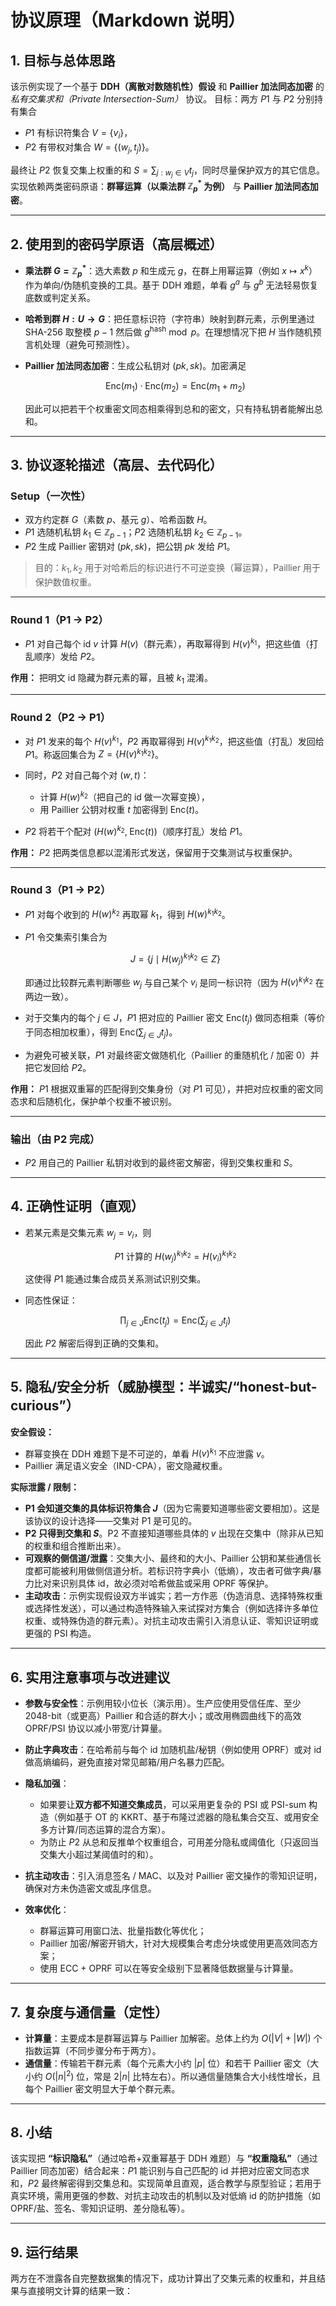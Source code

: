 # 协议原理（Markdown 说明）

## 1. 目标与总体思路

该示例实现了一个基于 **DDH（离散对数随机性）假设** 和 **Paillier 加法同态加密** 的 *私有交集求和（Private Intersection-Sum）* 协议。
目标：两方 $P1$ 与 $P2$ 分别持有集合

* $P1$ 有标识符集合 $V=\{v_i\}$，
* $P2$ 有带权对集合 $W=\{(w_j,t_j)\}$。

最终让 $P2$ 恢复交集上权重的和 $S=\sum_{j: w_j\in V} t_j$，同时尽量保护双方的其它信息。实现依赖两类密码原语：**群幂运算（以乘法群 $\mathbb{Z}_p^*$ 为例）** 与 **Paillier 加法同态加密**。

---

## 2. 使用到的密码学原语（高层概述）

* **乘法群 $G=\mathbb{Z}_p^*$**：选大素数 $p$ 和生成元 $g$，在群上用幂运算（例如 $x\mapsto x^k$）作为单向/伪随机变换的工具。基于 DDH 难题，单看 $g^a$ 与 $g^b$ 无法轻易恢复底数或判定关系。
* **哈希到群 $H: U\to G$**：把任意标识符（字符串）映射到群元素，示例里通过 SHA-256 取整模 $p-1$ 然后做 $g^{\text{hash}}\bmod p$。在理想情况下把 $H$ 当作随机预言机处理（避免可预测性）。
* **Paillier 加法同态加密**：生成公私钥对 $(pk,sk)$。加密满足

  $$
  \text{Enc}(m_1)\cdot\text{Enc}(m_2) = \text{Enc}(m_1+m_2)
  $$

  因此可以把若干个权重密文同态相乘得到总和的密文，只有持私钥者能解出总和。

---

## 3. 协议逐轮描述（高层、去代码化）

### Setup（一次性）

* 双方约定群 $G$（素数 $p$、基元 $g$）、哈希函数 $H$。
* $P1$ 选随机私钥 $k_1\in\mathbb{Z}_{p-1}$；$P2$ 选随机私钥 $k_2\in\mathbb{Z}_{p-1}$。
* $P2$ 生成 Paillier 密钥对 $(pk,sk)$，把公钥 $pk$ 发给 $P1$。

> 目的：$k_1,k_2$ 用于对哈希后的标识进行不可逆变换（幂运算），Paillier 用于保护数值权重。

---

### Round 1（P1 → P2）

* $P1$ 对自己每个 id $v$ 计算 $H(v)$（群元素），再取幂得到 $H(v)^{k_1}$，把这些值（打乱顺序）发给 $P2$。

**作用：** 把明文 id 隐藏为群元素的幂，且被 $k_1$ 混淆。

---

### Round 2（P2 → P1）

* 对 $P1$ 发来的每个 $H(v)^{k_1}$，$P2$ 再取幂得到 $H(v)^{k_1 k_2}$，把这些值（打乱）发回给 $P1$。称返回集合为 $Z=\{H(v)^{k_1k_2}\}$。
* 同时，$P2$ 对自己每个对 $(w,t)$：

  * 计算 $H(w)^{k_2}$（把自己的 id 做一次幂变换），
  * 用 Paillier 公钥对权重 $t$ 加密得到 $\text{Enc}(t)$。
* $P2$ 将若干个配对 $(H(w)^{k_2},\; \text{Enc}(t))$（顺序打乱）发给 $P1$。

**作用：** $P2$ 把两类信息都以混淆形式发送，保留用于交集测试与权重保护。

---

### Round 3（P1 → P2）

* $P1$ 对每个收到的 $H(w)^{k_2}$ 再取幂 $k_1$，得到 $H(w)^{k_1k_2}$。
* $P1$ 令交集索引集合为

  $$
  J=\{j\mid H(w_j)^{k_1k_2}\in Z\}
  $$

  即通过比较群元素判断哪些 $w_j$ 与自己某个 $v_i$ 是同一标识符（因为 $H(v)^{k_1k_2}$ 在两边一致）。
* 对于交集内的每个 $j\in J$，$P1$ 把对应的 Paillier 密文 $\text{Enc}(t_j)$ 做同态相乘（等价于同态相加权重），得到 $\text{Enc}\big(\sum_{j\in J} t_j\big)$。
* 为避免可被关联，$P1$ 对最终密文做随机化（Paillier 的重随机化 / 加密 0）并把它发回给 $P2$。

**作用：** $P1$ 根据双重幂的匹配得到交集身份（对 $P1$ 可见），并把对应权重的密文同态求和后随机化，保护单个权重不被识别。

---

### 输出（由 P2 完成）

* $P2$ 用自己的 Paillier 私钥对收到的最终密文解密，得到交集权重和 $S$。

---

## 4. 正确性证明（直观）

* 若某元素是交集元素 $w_j=v_i$，则

  $$
  P1\ \text{计算的}\ H(w_j)^{k_1k_2} = H(v_i)^{k_1k_2}
  $$

  这使得 $P1$ 能通过集合成员关系测试识别交集。
* 同态性保证：

  $$
  \prod_{j\in J}\text{Enc}(t_j) = \text{Enc}\Big(\sum_{j\in J} t_j\Big)
  $$

  因此 $P2$ 解密后得到正确的交集和。

---

## 5. 隐私/安全分析（威胁模型：半诚实/“honest-but-curious”）

**安全假设：**

* 群幂变换在 DDH 难题下是不可逆的，单看 $H(v)^{k_1}$ 不应泄露 $v$。
* Paillier 满足语义安全（IND-CPA），密文隐藏权重。

**实际泄露 / 限制：**

* **P1 会知道交集的具体标识符集合 $J$**（因为它需要知道哪些密文要相加）。这是该协议的设计选择——交集对 P1 是可见的。
* **P2 只得到交集和 $S$**。P2 不直接知道哪些具体的 $v$ 出现在交集中（除非从已知的权重和组合推断出来）。
* **可观察的侧信道/泄露**：交集大小、最终和的大小、Paillier 公钥和某些通信长度都可能被利用做侧信道分析。若标识符字典小（低熵），攻击者可做字典/暴力比对来识别具体 id，故必须对哈希做盐或采用 OPRF 等保护。
* **主动攻击**：示例实现假设双方半诚实；若一方作恶（伪造消息、选择特殊权重或选择性发送），可以通过构造特殊输入来试探对方集合（例如选择许多单位权重、或特殊伪造的群元素）。对抗主动攻击需引入消息认证、零知识证明或更强的 PSI 构造。

---

## 6. 实用注意事项与改进建议

* **参数与安全性**：示例用较小位长（演示用）。生产应使用受信任库、至少 2048-bit（或更高）Paillier 和合适的群大小；或改用椭圆曲线下的高效 OPRF/PSI 协议以减小带宽/计算量。
* **防止字典攻击**：在哈希前与每个 id 加随机盐/秘钥（例如使用 OPRF）或对 id 做高熵编码，避免直接对常见邮箱/用户名暴力匹配。
* **隐私加强**：

  * 如果要让**双方都不知道交集成员**，可以采用更复杂的 PSI 或 PSI-sum 构造（例如基于 OT 的 KKRT、基于布隆过滤器的隐私集合交互、或用安全多方计算/同态运算的混合方案）。
  * 为防止 $P2$ 从总和反推单个权重组合，可用差分隐私或阈值化（只返回当交集大小超过某阈值时的和）。
* **抗主动攻击**：引入消息签名 / MAC、以及对 Paillier 密文操作的零知识证明，确保对方未伪造密文或乱序信息。
* **效率优化**：

  * 群幂运算可用窗口法、批量指数化等优化；
  * Paillier 加密/解密开销大，针对大规模集合考虑分块或使用更高效同态方案；
  * 使用 ECC + OPRF 可以在等安全级别下显著降低数据量与计算量。

---

## 7. 复杂度与通信量（定性）

* **计算量**：主要成本是群幂运算与 Paillier 加解密。总体上约为 $O(|V| + |W|)$ 个指数运算（不同步骤分布于两方）。
* **通信量**：传输若干群元素（每个元素大小约 $|p|$ 位）和若干 Paillier 密文（大小约 $O(|n|^2)$ 位，常是 $2|n|$ 比特左右）。所以通信量随集合大小线性增长，且每个 Paillier 密文明显大于单个群元素。

---

## 8. 小结

该实现把 **“标识隐私”**（通过哈希+双重幂基于 DDH 难题）与 **“权重隐私”**（通过 Paillier 同态加密）结合起来：$P1$ 能识别与自己匹配的 id 并把对应密文同态求和，$P2$ 最终解密得到交集总和。实现简单且直观，适合教学与原型验证；若用于真实环境，需用更强的参数、对抗主动攻击的机制以及对低熵 id 的防护措施（如 OPRF/盐、签名、零知识证明、差分隐私等）。

---

## 9. 运行结果
两方在不泄露各自完整数据集的情况下，成功计算出了交集元素的权重和，并且结果与直接明文计算的结果一致：



